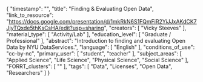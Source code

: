 {
    "timestamp": "",
    "title": "Finding & Evaluating Open Data",
    "link_to_resource": "https://docs.google.com/presentation/d/1mkRkN6S1FQmFiR2YiJJxAKdCK7JjyTQxde5thKsCsHA/edit?usp=sharing",
    "creators": [
        "Vicky Steeves"
    ],
    "material_type": [
        "Activity/Lab"
    ],
    "education_level": [
        "Graduate / Professional"
    ],
    "abstract": "Introduction to finding and evaluating Open Data by NYU DataServices.",
    "language": [
        "English"
    ],
    "conditions_of_use": "cc-by-nc",
    "primary_user": [
        "student",
        "teacher"
    ],
    "subject_areas": [
        "Applied Science",
        "Life Science",
        "Physical Science",
        "Social Science"
    ],
    "FORRT_clusters": [
        ""
    ],
    "tags": [
        "Data",
        "Licenses",
        "Open Data",
        "Researchers"
    ]
}
